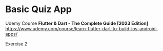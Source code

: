 # Basic Quiz App

Udemy Course __Flutter & Dart - The Complete Guide [2023 Edition]__ https://www.udemy.com/course/learn-flutter-dart-to-build-ios-android-apps/ 

Exercise 2
